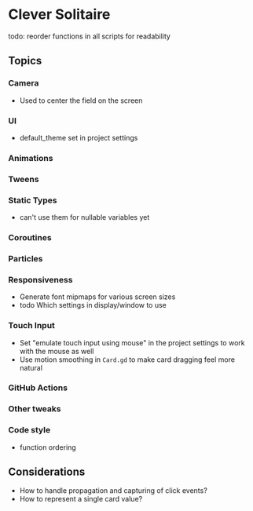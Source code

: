 # Clever Solitaire

todo: reorder functions in all scripts for readability

## Topics

### Camera

- Used to center the field on the screen

### UI

- default_theme set in project settings

### Animations

### Tweens

### Static Types

- can't use them for nullable variables yet

### Coroutines

### Particles

### Responsiveness

- Generate font mipmaps for various screen sizes
- todo Which settings in display/window to use

### Touch Input

- Set "emulate touch input using mouse" in the project settings to work with the mouse as well
- Use motion smoothing in `Card.gd` to make card dragging feel more natural

### GitHub Actions

### Other tweaks

### Code style

- function ordering

## Considerations

- How to handle propagation and capturing of click events?
- How to represent a single card value?